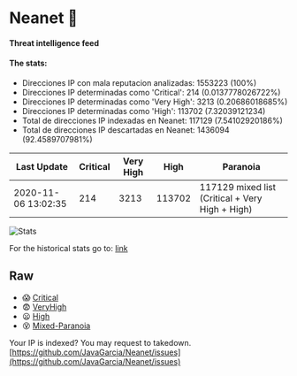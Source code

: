 # Neanet :hocho:
#### Threat intelligence feed
#### The stats:

- Direcciones IP con mala reputacion analizadas: 1553223 (100%)
- Direcciones IP determinadas como 'Critical':  214 (0.0137778026722%)
- Direcciones IP determinadas como 'Very High':  3213 (0.20686018685%)
- Direcciones IP determinadas como 'High':  113702 (7.32039121234)
- Total de direcciones IP indexadas en Neanet:  117129 (7.54102920186%)
- Total de direcciones IP descartadas en Neanet:  1436094 (92.4589707981%)

| Last Update | Critical | Very High | High | Paranoia |
| --- | --- | --- | --- | --- |
| 2020-11-06 13:02:35 | 214 | 3213 | 113702 | 117129 mixed list (Critical + Very High + High)|

![Stats](https://docs.google.com/spreadsheets/d/e/2PACX-1vSnaNMIXVabIpDJjufMlzH7poXnshF3mgd8Is1g9ytUEzVsP5my4Trn8f-xkoLLQ38xpL3HtmUexLo6/pubchart?oid=501124687&format=image)

For the historical stats go to: [link](/stats.csv)
## Raw
- :scream: [Critical](https://raw.githubusercontent.com/JavaGarcia/Neanet/master/blacklists/neanet_critical.txt)
- :fearful: [VeryHigh](https://raw.githubusercontent.com/JavaGarcia/Neanet/master/blacklists/neanet_veryHigh.txtt)
- :frowning: [High](https://raw.githubusercontent.com/JavaGarcia/Neanet/master/blacklists/neanet_high.txt)
- :dizzy_face: [Mixed-Paranoia](https://raw.githubusercontent.com/JavaGarcia/Neanet/master/blacklists/neanet_all.txt)


Your IP is indexed? You may request to takedown. [https://github.com/JavaGarcia/Neanet/issues](https://github.com/JavaGarcia/Neanet/issues)
























































































































































































































































































































































































































































































































































































































































































































































































































































































































































































































































































































































































































































































































































































































































































































































































































































































































































































































































































































































































































